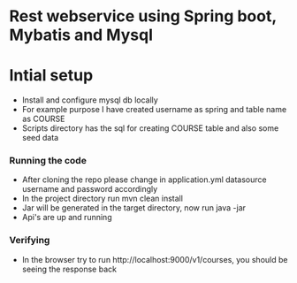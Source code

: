 # Rest webservice using Spring boot, Mybatis and Mysql
 
 # Intial setup
 - Install and configure mysql db locally
 - For example purpose I have created username as spring and table name as COURSE
 - Scripts directory has the sql for creating COURSE table and also some seed data
 
 ### Running the code
 
 - After cloning the repo please change in application.yml datasource username and password accordingly
 - In the project directory run mvn clean install
 - Jar will be generated in the target directory, now run java -jar <jar path>
 - Api's are up and running 
 
 ### Verifying
 
 - In the browser try to run http://localhost:9000/v1/courses, you should be seeing the response back
